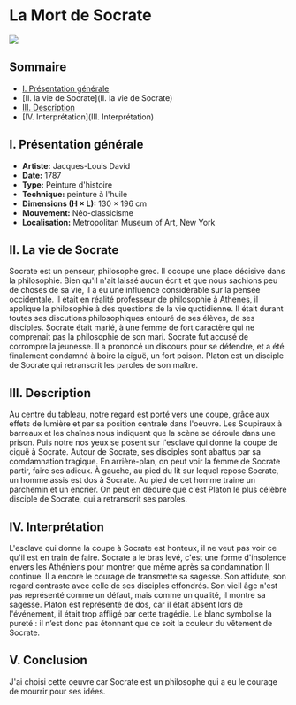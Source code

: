 # La Mort de Socrate

![](http://images.metmuseum.org/CRDImages/ep/original/DT40.jpg)

## Sommaire
* [I. Présentation générale](I.-Présentation-générale)
* [II. la vie de Socrate](II. la vie de Socrate)
* [III. Description](II.-Description)
* [IV. Interprétation](III. Interprétation)

## I. Présentation générale

* **Artiste:** Jacques-Louis David
* **Date:** 1787
* **Type:** Peinture d'histoire
* **Technique:** peinture à l'huile
* **Dimensions (H × L):** 130 × 196 cm
* **Mouvement:** Néo-classicisme
* **Localisation:** Metropolitan Museum of Art, New York

## II. La vie de Socrate
  Socrate est un penseur, philosophe grec. Il occupe une place décisive dans la philosophie.
  Bien qu'il n'ait laissé aucun écrit et que nous sachions peu de choses de sa vie,
  il a eu une influence considérable sur la pensée occidentale.
  Il était en réalité professeur de philosophie à Athenes, il applique la philosophie à des questions de la vie quotidienne.
  Il était durant toutes ses discutions philosophiques entouré de ses élèves, de ses disciples.
  Socrate était marié, à une femme de fort caractère qui ne comprenait pas la philosophie de son mari.
  Socrate fut accusé de corrompre la jeunesse.
  Il a prononcé un discours pour se défendre, et a été finalement condamné à boire la ciguë, un fort poison.
  Platon est un disciple de Socrate qui retranscrit les paroles de son maître.

## III. Description
  Au centre du tableau, notre regard est porté vers une coupe,
  grâce aux effets de lumière et par sa position centrale dans l'oeuvre.
  Les Soupiraux à barreaux et les chaînes nous indiquent que la scène se déroule dans une prison.
  Puis notre nos yeux se posent sur l'esclave qui donne la coupe de ciguë à Socrate.
  Autour de Socrate, ses disciples sont abattus par sa comdamnation tragique.
  En arrière-plan, on peut voir la femme de Socrate partir, faire ses adieux.
  À gauche, au pied du lit sur lequel repose Socrate, un homme assis est dos à Socrate. Au pied de cet homme traine un parchemin et un encrier.
  On peut en déduire que c'est Platon le plus célèbre disciple de Socrate, qui a retranscrit ses paroles.
  
## IV. Interprétation
  L'esclave qui donne la coupe à Socrate est honteux, il ne veut pas voir ce qu'il est en train de faire.
  Socrate a le bras levé, c'est une forme d'insolence envers les Athéniens pour montrer que même après sa condamnation
  Il continue.
  Il a encore le courage de transmette sa sagesse. Son attidute, son regard contraste avec celle de ses disciples effondrés.
  Son vieil âge n'est pas représenté comme un défaut, mais comme un qualité, il montre sa sagesse.
  Platon est représenté de dos, car il était absent lors de l'événement, il était trop affligé par cette tragédie.
  Le blanc symbolise la pureté : il n’est donc pas étonnant que ce soit la couleur du vêtement de Socrate.

## V. Conclusion
  J'ai choisi cette oeuvre car Socrate est un philosophe qui a eu le courage de mourrir pour ses idées. 
